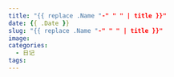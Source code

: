 ```yaml
---
title: "{{ replace .Name "-" " " | title }}"
date: {{ .Date }}
slug: "{{ replace .Name "-" " " | title }}"
image: 
categories:
  - 日记
tags:
---
```

